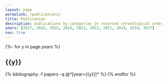 ```yaml
---
layout: page
permalink: /publications/
title: Publication
description: publications by categories in reversed chronological order. # publications by categories in reversed chronological order. generated by jekyll-scholar.
years: [2027, 2026, 2025, 2024, 2023, 2022, 2021, 2019, 2018, 2017]
nav: true
---
```

<!-- _pages/publications.md -->
<div class="publications">

{%- for y in page.years %}
  <h2 class="year">{{y}}</h2>
  {% bibliography -f papers -q @*[year={{y}}]* %}
{% endfor %}

</div>
